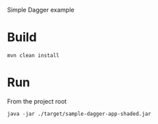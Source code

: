 Simple Dagger example

# Build

```shell
mvn clean install
```

# Run
From the project root
```shell
java -jar ./target/sample-dagger-app-shaded.jar
```